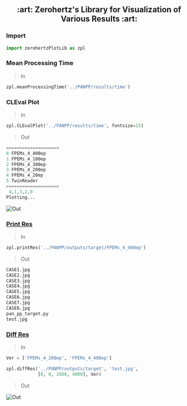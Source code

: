<div align=center> <h2> :art: 
Zerohertz's Library for Visualization of Various Results :art: </h2> </div>

### Import

```python
import zerohertzPlotLib as zpl
```

### Mean Processing Time

> In

```python
zpl.meanProcessingTime('../PANPP/results/time')
```

### CLEval Plot

> In

```python
zpl.CLEvalPlot('../PANPP/results/time', fontsize=15)
```

> Out

```python
====================
0 FPEMs_4_400ep
1 FPEMs_4_180ep
2 FPEMs_4_300ep
3 FPEMs_4_200ep
4 FPEMs_4_20ep
5 TwinReader
====================
 4,1,3,2,0
Plotting...
```
![Out](https://user-images.githubusercontent.com/42334717/224615456-de09a7a8-b5df-47fa-8c50-20f4a0368d7c.png)

### [Print Res](https://github.com/Zerohertz/zerohertzPlotLib/blob/main/diffRes.py#L5)

> In

```python
zpl.printRes('../PANPP/outputs/target/FPEMs_4_400ep')
```

> Out

```python
CASE1.jpg
CASE2.jpg
CASE3.jpg
CASE4.jpg
CASE5.jpg
CASE6.jpg
CASE7.jpg
CASE8.jpg
pan_pp_target.py
test.jpg
```

### [Diff Res](https://github.com/Zerohertz/zerohertzPlotLib/blob/main/diffRes.py#L17)

> In

```python
Ver = ['FPEMs_4_200ep', 'FPEMs_4_400ep']

zpl.diffRes('../PANPP/outputs/target', 'test.jpg',
            [0, 0, 2000, 4000], Ver)
```
> Out

![Out](https://user-images.githubusercontent.com/42334717/224615383-d4eb46fd-b14f-4812-ad22-7c2a8bb6e6ba.png)